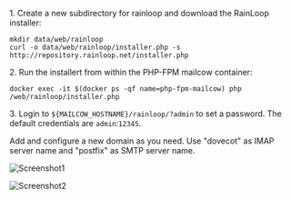 1\. Create a new subdirectory for rainloop and download the RainLoop installer:
```
mkdir data/web/rainloop
curl -o data/web/rainloop/installer.php -s http://repository.rainloop.net/installer.php
```

2\. Run the installert from within the PHP-FPM mailcow container:
```
docker exec -it $(docker ps -qf name=php-fpm-mailcow) php /web/rainloop/installer.php
```

3\. Login to `${MAILCOW_HOSTNAME}/rainloop/?admin` to set a password. The default credentials are `admin`:`12345`.

Add and configure a new domain as you need. Use "dovecot" as IMAP server name and "postfix" as SMTP server name.

![Screenshot1](https://i.imgur.com/yz0A3dT.png)

![Screenshot2](https://i.imgur.com/m1riawB.png)
